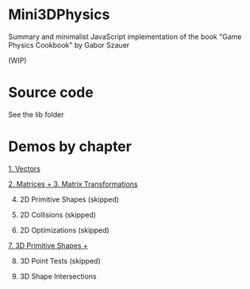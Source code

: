 # Mini3DPhysics

Summary and minimalist JavaScript implementation of the book "Game Physics Cookbook" by Gabor Szauer

(WIP)

# Source code

See the lib folder

# Demos by chapter

[1. Vectors](https://xem.github.io/mini3Dphysics/1/)

[2. Matrices + 3. Matrix Transformations](https://xem.github.io/mini3Dphysics/2/)

4. 2D Primitive Shapes (skipped)

5. 2D Collisions (skipped)

6. 2D Optimizations (skipped)

[7. 3D Primitive Shapes + ](https://xem.github.io/mini3Dphysics/7/)

8. 3D Point Tests (skipped)

9. 3D Shape Intersections
<!--



10. 3D Line Intersections

11. Triangles and Meshes

12. Models and Scenes

13. Camera and Frustum

14. Constraint Solving

15. Manifolds and Impulses

16. Springs and Joints

-->